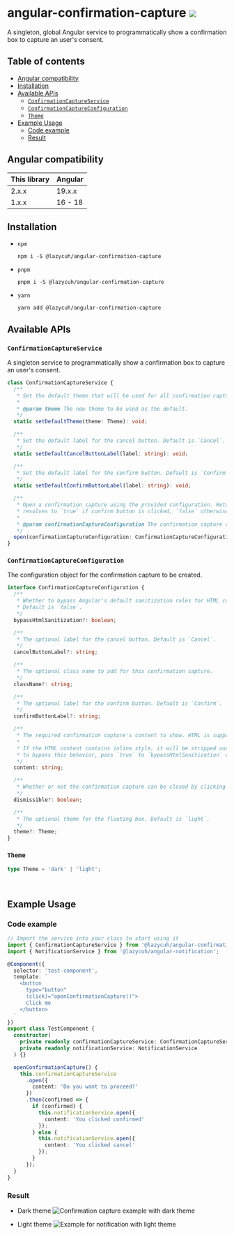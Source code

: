 # angular-confirmation-capture [![](https://circleci.com/gh/lazycuh/angular-confirmation-capture.svg?style=svg&logo=appveyor)](https://app.circleci.com/pipelines/github/lazycuh/angular-confirmation-capture?branch=main)

A singleton, global Angular service to programmatically show a confirmation box to capture an user's consent.

## Table of contents

<!-- toc -->

- [Angular compatibility](#angular-compatibility)
- [Installation](#installation)
- [Available APIs](#available-apis)
  - [`ConfirmationCaptureService`](#confirmationcaptureservice)
  - [`ConfirmationCaptureConfiguration`](#confirmationcaptureconfiguration)
  - [`Theme`](#theme)
- [Example Usage](#example-usage)
  - [Code example](#code-example)
  - [Result](#result)

<!-- tocstop -->

## Angular compatibility

| This library | Angular |
| ------------ | ------- |
| 2.x.x        | 19.x.x  |
| 1.x.x        | 16 - 18 |

## Installation

- `npm`
  ```
  npm i -S @lazycuh/angular-confirmation-capture
  ```
- `pnpm`
  ```
  pnpm i -S @lazycuh/angular-confirmation-capture
  ```
- `yarn`
  ```
  yarn add @lazycuh/angular-confirmation-capture
  ```

## Available APIs

### `ConfirmationCaptureService`

A singleton service to programmatically show a confirmation box to capture an user's consent.

```ts
class ConfirmationCaptureService {
  /**
   * Set the default theme that will be used for all confirmation captures created in the future.
   *
   * @param theme The new theme to be used as the default.
   */
  static setDefaultTheme(theme: Theme): void;

  /**
   * Set the default label for the cancel button. Default is `Cancel`.
   */
  static setDefaultCancelButtonLabel(label: string): void;

  /**
   * Set the default label for the confirm button. Default is `Confirm`.
   */
  static setDefaultConfirmButtonLabel(label: string): void;

  /**
   * Open a confirmation capture using the provided configuration. Return a promise that
   * resolves to `true` if confirm button is clicked, `false` otherwise.
   *
   * @param confirmationCaptureConfiguration The confirmation capture configuration object.
   */
  open(confirmationCaptureConfiguration: ConfirmationCaptureConfiguration): Promise<boolean>;
}
```

### `ConfirmationCaptureConfiguration`

The configuration object for the confirmation capture to be created.

```ts
interface ConfirmationCaptureConfiguration {
  /**
   * Whether to bypass Angular's default sanitization rules for HTML content (such as removing inline style).
   * Default is `false`.
   */
  bypassHtmlSanitization?: boolean;

  /**
   * The optional label for the cancel button. Default is `Cancel`.
   */
  cancelButtonLabel?: string;

  /**
   * The optional class name to add for this confirmation capture.
   */
  className?: string;

  /**
   * The optional label for the confirm button. Default is `Confirm`.
   */
  confirmButtonLabel?: string;

  /**
   * The required confirmation capture's content to show. HTML is supported.
   *
   * If the HTML content contains inline style, it will be stripped out by Angular's default sanitization step,
   * to bypass this behavior, pass `true` to `bypassHtmlSanitization` option.
   */
  content: string;

  /**
   * Whether or not the confirmation capture can be closed by clicking the backdrop.
   */
  dismissible?: boolean;

  /**
   * The optional theme for the floating box. Default is `light`.
   */
  theme?: Theme;
}
```

### `Theme`

```ts
type Theme = 'dark' | 'light';
```

<br/>

## Example Usage

### Code example

```typescript
// Import the service into your class to start using it
import { ConfirmationCaptureService } from '@lazycuh/angular-confirmation-capture';
import { NotificationService } from '@lazycuh/angular-notification';

@Component({
  selector: 'test-component',
  template: `
    <button
      type="button"
      (click)="openConfirmationCapture()">
      Click me
    </button>
  `
})
export class TestComponent {
  constructor(
    private readonly confirmationCaptureService: ConfirmationCaptureService,
    private readonly notificationService: NotificationService
  ) {}

  openConfirmationCapture() {
    this.confirmationCaptureService
      .open({
        content: 'Do you want to proceed?'
      })
      .then(confirmed => {
        if (confirmed) {
          this.notificationService.open({
            content: 'You clicked confirmed'
          });
        } else {
          this.notificationService.open({
            content: 'You clicked cancel'
          });
        }
      });
  }
}
```

### Result

- Dark theme
  ![Confirmation capture example with dark theme](docs/example-1-dark-theme.gif)

- Light theme
  ![Example for notification with light theme](./docs/example-2-light-theme.gif)
